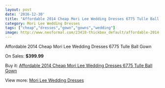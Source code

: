 ```yaml
---
layout: post
date: '2016-12-30'
title: "Affordable 2014 Cheap Mori Lee Wedding Dresses 6775 Tulle Ball Gown"
category: Mori Lee Wedding Dresses
tags: ["cheap","dresses","gown","gowns","wedding"]
image: http://www.neoformal.com/23410-thickbox_default/affordable-2014-cheap-mori-lee-wedding-dresses-6775-tulle-ball-gown.jpg
---
```

Affordable 2014 Cheap Mori Lee Wedding Dresses 6775 Tulle Ball Gown

On Sales: **$399.99**
<a href="https://www.neoformal.com/en/mori-lee-wedding-dresses-2014/7853-affordable-2014-cheap-mori-lee-wedding-dresses-6775-tulle-ball-gown.html"><amp-img layout="responsive" width="600" height="600" src="//www.neoformal.com/23410-thickbox_default/affordable-2014-cheap-mori-lee-wedding-dresses-6775-tulle-ball-gown.jpg" alt="Affordable 2014 Cheap Mori Lee Wedding Dresses 6775 Tulle Ball Gown 0" /></a>
<a href="https://www.neoformal.com/en/mori-lee-wedding-dresses-2014/7853-affordable-2014-cheap-mori-lee-wedding-dresses-6775-tulle-ball-gown.html"><amp-img layout="responsive" width="600" height="600" src="//www.neoformal.com/23411-thickbox_default/affordable-2014-cheap-mori-lee-wedding-dresses-6775-tulle-ball-gown.jpg" alt="Affordable 2014 Cheap Mori Lee Wedding Dresses 6775 Tulle Ball Gown 1" /></a>
<a href="https://www.neoformal.com/en/mori-lee-wedding-dresses-2014/7853-affordable-2014-cheap-mori-lee-wedding-dresses-6775-tulle-ball-gown.html"><amp-img layout="responsive" width="600" height="600" src="//www.neoformal.com/23412-thickbox_default/affordable-2014-cheap-mori-lee-wedding-dresses-6775-tulle-ball-gown.jpg" alt="Affordable 2014 Cheap Mori Lee Wedding Dresses 6775 Tulle Ball Gown 2" /></a>

Buy it: [Affordable 2014 Cheap Mori Lee Wedding Dresses 6775 Tulle Ball Gown](https://www.neoformal.com/en/mori-lee-wedding-dresses-2014/7853-affordable-2014-cheap-mori-lee-wedding-dresses-6775-tulle-ball-gown.html "Affordable 2014 Cheap Mori Lee Wedding Dresses 6775 Tulle Ball Gown")

View more: [Mori Lee Wedding Dresses](https://www.neoformal.com/en/67-mori-lee-wedding-dresses-2014 "Mori Lee Wedding Dresses")
